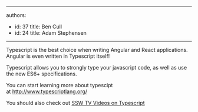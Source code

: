 

---
authors:
  - id: 37
    title: Ben Cull
  - id: 24
    title: Adam Stephensen
---




<span class='intro'> ​Typescript is the best choice&#160;​when writing Angular​ and React applications. Angular&#160;is even written in Typescript itself!&#160;<br> </span>

<p>​Typescript allows you to strongly type your javascript code, as well as use the new ES6+ specifications.</p><p>You can start learning more about typescipt at&#160;<a href="http&#58;//www.typescriptlang.org/">http&#58;//www.typescriptlang.org/​</a><br></p><p>You should also check out <a href="http&#58;//tv.ssw.com/tag/typescript">SSW TV Videos on Typescript</a></p>


